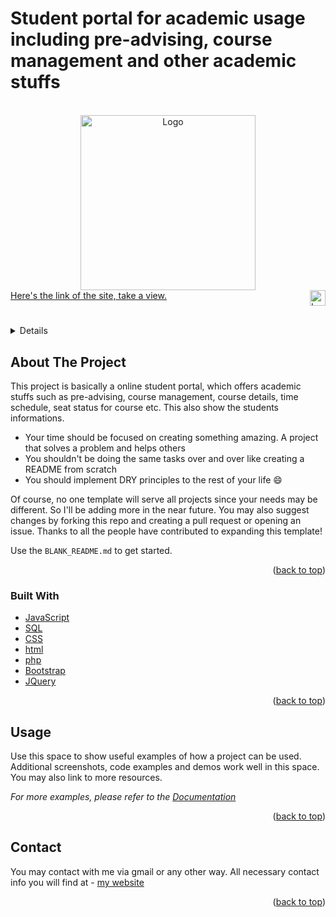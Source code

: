 # Student portal for academic usage including pre-advising, course management and other academic stuffs
<div id="top"></div>
<!--
*** Thanks for checking out the Best-README-Template. If you have a suggestion
*** that would make this better, please fork the repo and create a pull request
*** or simply open an issue with the tag "enhancement".
*** Don't forget to give the project a star!
*** Thanks again! Now go create something AMAZING! :D
-->






<!-- PROJECT LOGO -->
<br />
<div align="center">
  <a href="https://github.com/othneildrew/Best-README-Template">
    <img src="https://preadvising.000webhostapp.com/img/a.gif" alt="Logo" width="280">
  </a>
</div>
<a href="https://preadvising.000webhostapp.com/index.php">Here's the link of the site, take a view. <img src="https://www.pinclipart.com/picdir/big/574-5744188_us-dealer-licensing-is-your-shield-check-marked.png" alt="Logo" width="25" align="right"><a>

  
# 

<!-- TABLE OF CONTENTS -->
<details>
  <summary><bold>Table of Contents</bold></summary>
  <ol>
    <li>
      <a href="#about2">About The Project</a>
      <ul>
        <li><a href="#build2">Built With</a></li>
      </ul>
    </li>
    <li><a href="#usage2">Usage</a></li>
    <li><a href="#contact2">Contact</a></li>
  </ol>
</details>


<div id="about2"></div>


<!-- ABOUT THE PROJECT -->
## About The Project

This project is basically a online student portal, which offers academic stuffs such as pre-advising, course management, course details, time schedule, seat status for course etc. This also show the students informations.


* Your time should be focused on creating something amazing. A project that solves a problem and helps others
* You shouldn't be doing the same tasks over and over like creating a README from scratch
* You should implement DRY principles to the rest of your life :smile:

Of course, no one template will serve all projects since your needs may be different. So I'll be adding more in the near future. You may also suggest changes by forking this repo and creating a pull request or opening an issue. Thanks to all the people have contributed to expanding this template!

Use the `BLANK_README.md` to get started.

<p align="right">(<a href="#top">back to top</a>)</p>


<div id="build2"></div>


### Built With



* [JavaScript](https://nextjs.org/)
* [SQL](https://reactjs.org/)
* [CSS](https://reactjs.org/)
* [html](https://vuejs.org/)
* [php](https://angular.io/)
* [Bootstrap](https://getbootstrap.com)
* [JQuery](https://jquery.com)

<p align="right">(<a href="#top">back to top</a>)</p>







<div id="usage2"></div>



<!-- USAGE EXAMPLES -->
## Usage

Use this space to show useful examples of how a project can be used. Additional screenshots, code examples and demos work well in this space. You may also link to more resources.

_For more examples, please refer to the [Documentation](https://example.com)_

<p align="right">(<a href="#top">back to top</a>)</p>






<div id="contact2"></div>


<!-- CONTACT -->
## Contact

You may contact with me via gmail or any other way. All necessary contact info you will find at - 
[my website](hurutta.github.io) 


<p align="right">(<a href="#top">back to top</a>)</p>



